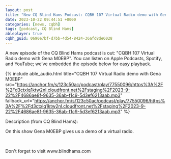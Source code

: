 ```yaml
---
layout: post
title: "New CQ Blind Hams Podcast: CQBH 107 Virtual Radio demo with Gena M0EBP"
date: 2023-10-22 09:44:51 +0000
categories: [news, cqbh]
tags: [podcast, CQ Blind Hams]
ableplayer: true
cqbh_guid: 0690e7bf-d7bb-4d54-8424-36afd8de6028
---
```


A new episode of the CQ Blind Hams podcast is out: "CQBH 107 Virtual Radio demo with Gena M0EBP". You can listen on Apple Podcasts, Spotify, and YouTube; we’ve embedded the episode below for easy playback.

{% include able_audio.html title="CQBH 107 Virtual Radio demo with Gena M0EBP" src="https://anchor.fm/s/123c50ac/podcast/play/77550096/https%3A%2F%2Fd3ctxlq1ktw2nl.cloudfront.net%2Fstaging%2F2023-9-22%2F4686ae8f-9635-36ab-f1c9-5d3ef6213aab.mp3" fallback_url="https://anchor.fm/s/123c50ac/podcast/play/77550096/https%3A%2F%2Fd3ctxlq1ktw2nl.cloudfront.net%2Fstaging%2F2023-9-22%2F4686ae8f-9635-36ab-f1c9-5d3ef6213aab.mp3" %}

Description (from CQ Blind Hams):

<p>On this show Gena M0EBP gives us a demo of a virtual radio.</p>
<p><br></p>
<p>Don&#39;t forget to visit www.blindhams.com</p>
